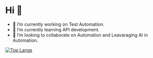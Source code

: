 # Hi :wave:

- 🔭 I’m currently working on Test Automation.
- 🌱 I’m currently learning API development.
- 👯 I’m looking to collaborate on Automation and Leavaraging AI in Automation.

[![Top Langs](https://github-readme-stats.vercel.app/api/top-langs/?username=Balaji028&layout=pie)](https://github.com/Balaji028/github-readme-stats)





